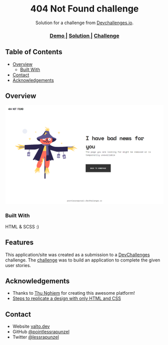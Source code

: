 <h1 align="center">404 Not Found challenge</h1>

<div align="center">
   Solution for a challenge from  <a href="http://devchallenges.io" target="_blank">Devchallenges.io</a>.
</div>

<div align="center">
  <h3>
    <a href="https://pointlessrapunzel.github.io/devchallenges-io-solutions/responsive/404-not-found/">
      Demo
    </a>
    <span> | </span>
    <a href="https://github.com/pointlessrapunzel/devchallenges-io-solutions/tree/main/responsive/404-not-found">
      Solution
    </a>
    <span> | </span>
    <a href="https://devchallenges.io/challenges/wBunSb7FPrIepJZAg0sY">
      Challenge
    </a>
  </h3>
</div>

## Table of Contents

- [Overview](#overview)
  - [Built With](#built-with)
- [Contact](#contact)
- [Acknowledgements](#acknowledgements)

## Overview

![screenshot](./desktop-screenshot.png)

### Built With

HTML & SCSS :)

## Features

This application/site was created as a submission to a [DevChallenges](https://devchallenges.io/challenges) challenge. The [challenge](https://devchallenges.io/challenges/wBunSb7FPrIepJZAg0sY) was to build an application to complete the given user stories.

## Acknowledgements

- Thanks to [Thu Nghiem](https://github.com/nghiemthu) for creating this awesome platform!
- [Steps to replicate a design with only HTML and CSS](https://devchallenges-blogs.web.app/how-to-replicate-design/)

## Contact

- Website [valto.dev](https://{valto.dev})
- GitHub [@pointlessrapunzel](https://{github.com/pointlessrapunzel})
- Twitter [@lessrapunzel](https://{twitter.com/lessrapunzel})
